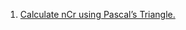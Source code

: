 1. [Calculate nCr using Pascal’s Triangle.](https://www.geeksforgeeks.org/calculate-ncr-using-pascals-triangle/)
